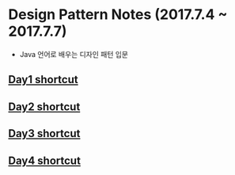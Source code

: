 # Design Pattern Notes (2017.7.4 ~ 2017.7.7)
- Java 언어로 배우는 디자인 패턴 입문

## [Day1 shortcut](./memo/day1.md)
## [Day2 shortcut](./memo/day2.md)
## [Day3 shortcut](./memo/day3.md)
## [Day4 shortcut](./memo/day4.md)